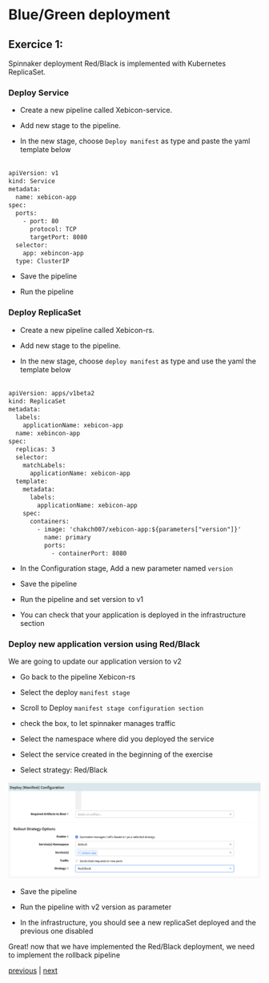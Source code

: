 # Blue/Green deployment
## Exercice 1:

Spinnaker deployment Red/Black is implemented with Kubernetes ReplicaSet.

### Deploy Service

* Create a new pipeline called Xebicon-service.

* Add new stage to the pipeline.

* In the new stage, choose `Deploy manifest` as type and paste the yaml template below 

```

apiVersion: v1
kind: Service
metadata:
  name: xebicon-app
spec:
  ports:
    - port: 80
      protocol: TCP
      targetPort: 8080
  selector:
    app: xebincon-app
  type: ClusterIP

```

* Save the pipeline

* Run the pipeline


### Deploy ReplicaSet

* Create a new pipeline called Xebicon-rs.

* Add new stage to the pipeline.

* In the new stage, choose `deploy manifest` as type and use the yaml the template below 


```

apiVersion: apps/v1beta2
kind: ReplicaSet
metadata:
  labels:
    applicationName: xebicon-app
  name: xebincon-app
spec:
  replicas: 3
  selector:
    matchLabels:
      applicationName: xebicon-app
  template:
    metadata:
      labels:
        applicationName: xebicon-app
    spec:
      containers:
        - image: 'chakch007/xebicon-app:${parameters["version"]}'
          name: primary
          ports:
            - containerPort: 8080

```

* In the Configuration stage, Add a new parameter named `version` 

* Save the pipeline

* Run the pipeline and set version to v1

* You can check that your application is deployed in the infrastructure section

### Deploy new application version using Red/Black

We are going to update our application version to v2

* Go back to the pipeline Xebicon-rs

* Select the deploy `manifest stage`

* Scroll to Deploy `manifest stage configuration section`

* check the box, to let spinnaker manages traffic

* Select the namespace where did you deployed the service

* Select the service created in the beginning of the exercise

* Select strategy: Red/Black

![Deploy service](./images/enable-rb.png)

* Save the pipeline

* Run the pipeline with v2 version as parameter

* In the infrastructure, you should see a new replicaSet deployed and the previous one disabled

Great! now that we have implemented the Red/Black deployment, we need to implement the rollback pipeline

[previous](../README.md) | [next](../exercice2/README.md)


